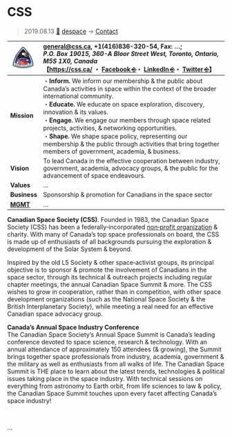 # CSS
> 2019.08.13 [🚀](../../index/index.md) [despace](../index.md) → [Contact](../contact.md)

|[![](../f/con/c/css_logo1_thumb.jpg)](../f/con/c/css_logo1.png)|<general@css.ca>, +1(416)836-320-54, Fax: …;<br> *P.O. Box 19015, 360-A Bloor Street West, Toronto, Ontario, M5S 1X0, Canada*<br> 【<https://css.ca/> ・ [Facebook ⎆](https://www.facebook.com/CanadianSpaceSociety/)・ [LinkedIn ⎆](https://www.linkedin.com/company/canadian-space-society)・ [Twitter ⎆](https://twitter.com/cdnspacesociety)】|
|:--|:--|
|**Mission**|・**Inform.** We inform our membership & the public about Canada’s activities in space within the context of the broader international community.<br> ・**Educate.** We educate on space exploration, discovery, innovation & its values.<br> ・**Engage.** We engage our members through space related projects, activities, & networking opportunities.<br> ・**Shape.** We shape space policy, representing our membership & the public through activities that bring together members of government, academia, & business.|
|**Vision**|To lead Canada in the effective cooperation between industry, government, academia, advocacy groups, & the public for the advancement of space endeavours.|
|**Values**|…|
|**Business**|Sponsorship & promotion for Canadians in the space sector|
|**[MGMT](../mgmt.md)**|…|

**Canadian Space Society (CSS)**. Founded in 1983, the Canadian Space Society (CSS) has been a federally‑incorporated [non‑profit organization](../nonprof_org.md) & charity. With many of Canada’s top space professionals on board, the CSS is made up of enthusiasts of all backgrounds pursuing the exploration & development of the Solar System & beyond.

Inspired by the old L5 Society & other space‑activist groups, its principal objective is to sponsor & promote the involvement of Canadians in the space sector, through its technical & outreach projects including regular chapter meetings, the annual Canadian Space Summit & more. The CSS wishes to grow in cooperation, rather than in competition, with other space development organizations (such as the National Space Society & the British Interplanetary Society), while meeting a real need for an effective Canadian space advocacy group.

**Canada’s Annual Space Industry Conference**  
The Canadian Space Society’s Annual Space Summit is Canada’s leading conference devoted to space science, research & technology. With an annual attendance of approximately 150 attendees (& growing), the Summit brings together space professionals from industry, academia, government & the military as well as enthusiasts from all walks of life. The Canadian Space Summit is THE place to learn about the latest trends, technologies & political issues taking place in the space industry. With technical sessions on everything from astronomy to Earth orbit, from life sciences to law & policy, the Canadian Space Summit touches upon every facet affecting Canada’s space industry!

<p style="page-break-after:always"> </p>

…

